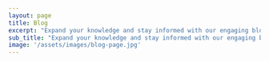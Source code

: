 ```yaml
---
layout: page
title: Blog
excerpt: "Expand your knowledge and stay informed with our engaging blog posts"
sub_title: "Expand your knowledge and stay informed with our engaging blog posts"
image: '/assets/images/blog-page.jpg'
---
```

